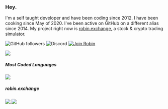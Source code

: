 ### Hey.
I'm a self taught developer and have been coding since 2012. I have been cooking since May of 2020.
I've been active on GitHub on a different alias since 2014.
My project right now is [robin.exchange,](https://robin.exchange/) a stock & crypto trading simulator.

![GitHub followers](https://img.shields.io/github/followers/romdotdog?style=social)
![Discord](https://img.shields.io/discord/751469608615280670)
[![Join Robin](https://img.shields.io/badge/join-robin-orange)](https://robin.exchange/)

<a href="https://github.com/anuraghazra/github-readme-stats">
  <img align="center" src="https://github-readme-stats.anuraghazra1.vercel.app/api?username=romdotdog&show_icons=true&include_all_commits=true&theme=dark"/>
</a>

##### Most Coded Languages
<a href="https://github.com/anuraghazra/github-readme-stats">
  <img align="center" src="https://github-readme-stats.anuraghazra1.vercel.app/api/top-langs/?username=romdotdog&layout=compact&theme=dark" />
</a>

##### robin.exchange

<a href="https://github.com/robin-exchange/static">
  <img align="center" src="https://github-readme-stats.anuraghazra1.vercel.app/api/pin/?username=robin-exchange&repo=static&theme=dark" />
</a>    

<a href="https://github.com/robin-exchange/server">
  <img align="center" src="https://github-readme-stats.anuraghazra1.vercel.app/api/pin/?username=robin-exchange&repo=server&theme=dark" />
</a>


